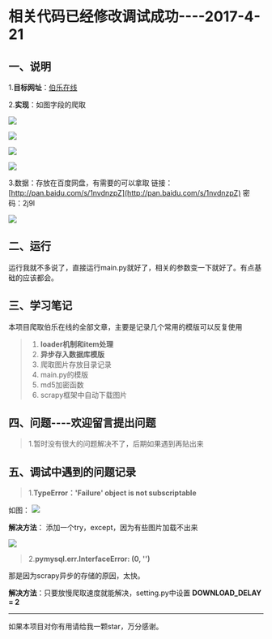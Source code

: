 # 相关代码已经修改调试成功----2017-4-21 #
## 一、说明 ##
1.**目标网址**：[伯乐在线](http://blog.jobbole.com/all-posts/)

2.**实现**：如图字段的爬取

![](http://images2015.cnblogs.com/blog/1129740/201704/1129740-20170421165045212-1343267528.png)

![](http://images2015.cnblogs.com/blog/1129740/201704/1129740-20170421165114431-15645702.png)

![](http://images2015.cnblogs.com/blog/1129740/201704/1129740-20170421165148681-920566995.png)

![](http://i.imgur.com/e2v2i8h.png)

3.数据：存放在百度网盘，有需要的可以拿取 链接：[http://pan.baidu.com/s/1nvdnzpZ](http://pan.baidu.com/s/1nvdnzpZ) 密码：2j9l

![](http://images2015.cnblogs.com/blog/1129740/201704/1129740-20170421165249665-1896012238.png)


## 二、运行 ##

运行我就不多说了，直接运行main.py就好了，相关的参数变一下就好了。有点基础的应该都会。

## 三、学习笔记 ##
本项目爬取伯乐在线的全部文章，主要是记录几个常用的模版可以反复使用

> 1. **loader机制和item处理**
> 2. **异步存入数据库模版**
> 3. 爬取图片存放目录记录
> 4. main.py的模版
> 5. md5加密函数
> 6. scrapy框架中自动下载图片


## 四、问题----欢迎留言提出问题 ##

> 1.暂时没有很大的问题解决不了，后期如果遇到再贴出来


## 五、调试中遇到的问题记录 ##
>1.**TypeError：'Failure' object is not subscriptable**

如图：
![](http://i.imgur.com/ddOAtQ1.png)

**解决方法**： 添加一个try，except，因为有些图片加载不出来

![](http://i.imgur.com/bpGaPzh.png)

>2.**pymysql.err.InterfaceError: (0, '')**

那是因为scrapy异步的存储的原因，太快。

**解决方法**：只要放慢爬取速度就能解决，setting.py中设置 **DOWNLOAD_DELAY = 2**

----------

如果本项目对你有用请给我一颗star，万分感谢。